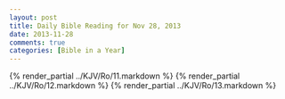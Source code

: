 ```yaml
---
layout: post
title: Daily Bible Reading for Nov 28, 2013
date: 2013-11-28
comments: true
categories: [Bible in a Year]
---
```

{% render_partial ../KJV/Ro/11.markdown %}
{% render_partial ../KJV/Ro/12.markdown %}
{% render_partial ../KJV/Ro/13.markdown %}
